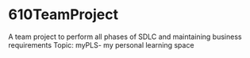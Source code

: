 # 610TeamProject
 A team project to perform all phases of SDLC and maintaining business requirements
 Topic: myPLS- my personal learning space
